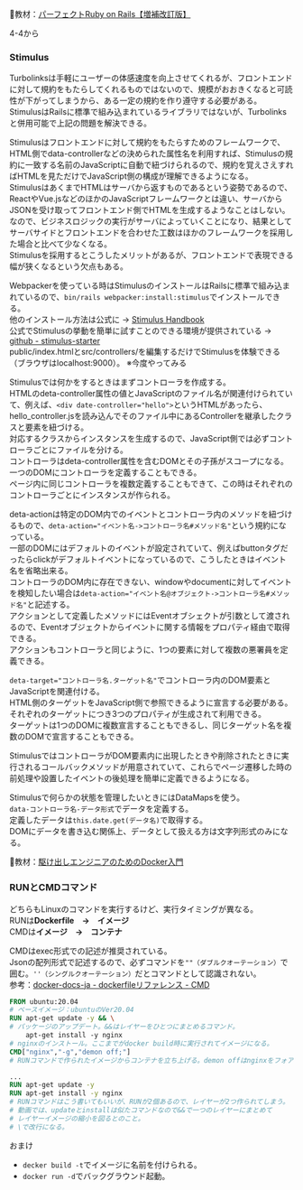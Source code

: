 
:open_book:教材：[パーフェクトRuby on Rails【増補改訂版】](https://gihyo.jp/book/2020/978-4-297-11462-6)

4-4から

### Stimulus  

Turbolinksは手軽にユーザーの体感速度を向上させてくれるが、フロントエンドに対して規約をもたらしてくれるものではないので、規模がおおきくなると可読性が下がってしまうから、ある一定の規約を作り遵守する必要がある。  
StimulusはRailsに標準で組み込まれているライブラリではないが、Turbolinksと併用可能で上記の問題を解決できる。  

Stimulusはフロントエンドに対して規約をもたらすためのフレームワークで、HTML側でdata-controllerなどの決められた属性名を利用すれば、Stimulusの規約に一致する名前のJavaScriptに自動で紐づけられるので、規約を覚えさえすればHTMLを見ただけでJavaScript側の構成が理解できるようになる。  
StimulusはあくまでHTMLはサーバから返すものであるという姿勢であるので、ReactやVue.jsなどのほかのJavaScriptフレームワークとは違い、サーバからJSONを受け取ってフロントエンド側でHTMLを生成するようなことはしない。  
なので、ビジネスロジックの実行がサーバによっていくことになり、結果としてサーバサイドとフロントエンドを合わせた工数はほかのフレームワークを採用した場合と比べて少なくなる。  
Stimulusを採用するとこうしたメリットがあるが、フロントエンドで表現できる幅が狭くなるという欠点もある。  

Webpackerを使っている時はStimulusのインストールはRailsに標準で組み込まれているので、`bin/rails webpacker:install:stimulus`でインストールできる。  
他のインストール方法は公式に → [Stimulus Handbook](https://stimulus.hotwired.dev/handbook/installing)  
公式でStimulusの挙動を簡単に試すことのできる環境が提供されている → [github - stimulus-starter](https://github.com/hotwired/stimulus-starter)  
public/index.htmlとsrc/controllers/を編集するだけでStimulusを体験できる（ブラウザはlocalhost:9000）。
※今度やってみる  

Stimulusでは何かをするときはまずコントローラを作成する。  
HTMLのdeta-controller属性の値とJavaScriptのファイル名が関連付けられていて、例えば、`<div date-controller="hello">`というHTMLがあったら、hello_controller.jsを読み込んでそのファイル中にあるControllerを継承したクラスと要素を紐づける。  
対応するクラスからインスタンスを生成するので、JavaScript側では必ずコントローラごとにファイルを分ける。  
コントローラはdeta-controller属性を含むDOMとその子孫がスコープになる。  
一つのDOMにコントローラを定義することもできる。  
ページ内に同じコントローラを複数定義することもできて、この時はそれぞれのコントローラごとにインスタンスが作られる。  

deta-actionは特定のDOM内でのイベントとコントローラ内のメソッドを紐づけるもので、`deta-action="イベント名->コントローラ名#メソッド名"`という規約になっている。  
一部のDOMにはデフォルトのイベントが設定されていて、例えばbuttonタグだったらclickがデフォルトイベントになっているので、こうしたときはイベント名を省略出来る。  
コントローラのDOM内に存在できない、windowやdocumentに対してイベントを検知したい場合は`deta-action="イベント名@オブジェクト->コントローラ名#メソッド名"`と記述する。  
アクションとして定義したメソッドにはEventオブシェクトが引数として渡されるので、Eventオブジェクトからイベントに関する情報をプロパティ経由で取得できる。  
アクションもコントローラと同じように、1つの要素に対して複数の悪署員を定義できる。  

`deta-target="コントローラ名.ターゲット名"`でコントローラ内のDOM要素とJavaScriptを関連付ける。  
HTML側のターゲットをJavaScript側で参照できるように宣言する必要がある。  
それぞれのターゲットにつき3つのプロパティが生成されて利用できる。  
ターゲットは1つのDOMに複数宣言することもできるし、同じターゲット名を複数のDOMで宣言することもできる。  

StimulusではコントローラがDOM要素内に出現したときや削除されたときに実行されるコールバックメソッドが用意されていて、これらでページ遷移した時の前処理や設置したイベントの後処理を簡単に定義できるようになる。  

Stimulusで何らかの状態を管理したいときにはDataMapsを使う。  
`data-コントローラ名-データ形式`でデータを定義する。  
定義したデータは`this.date.get(データ名)`で取得する。  
DOMにデータを書き込む関係上、データとして扱える方は文字列形式のみになる。  


:open_book:教材：[駆け出しエンジニアのためのDocker入門](https://www.udemy.com/course/docker-startup/?couponCode=PLOYALTY0923)

### RUNとCMDコマンド

どちらもLinuxのコマンドを実行するけど、実行タイミングが異なる。  
RUNは**Dockerfile　→　イメージ**  
CMDは**イメージ　→　コンテナ**  

CMDはexec形式での記述が推奨されている。  
Jsonの配列形式で記述するので、必ずコマンドを`""（ダブルクオーテーション）`で囲む。`''（シングルクオーテーション）`だとコマンドとして認識されない。  
参考：[docker-docs-ja - dockerfileリファレンス - CMD](https://docs.docker.jp/engine/reference/builder.html#cmd)

```Dockerfile
FROM ubuntu:20.04
# ベースイメージ：ubuntuのVer20.04
RUN apt-get update -y && \
# パッケージのアップデート。&&はレイヤーをひとつにまとめるコマンド。
    apt-get install -y nginx
# nginxのインストール。ここまでがdocker build時に実行されてイメージになる。
CMD["nginx","-g","demon off;"]
# RUNコマンドで作られたイメージからコンテナを立ち上げる。demon offはnginxをフォアグラウンドで稼働させるコマンド。
```
```Dockerfile
...
RUN apt-get update -y
RUN apt-get install -y nginx
# RUNコマンドはこう書いてもいいが、RUNが2個あるので、レイヤーが2つ作られてしまう。
# 動画では、updateとinstallは似たコマンドなので&&で一つのレイヤーにまとめて
# レイヤーイメージの縮小を図るとのこと。
# \で改行になる。
```
おまけ
- `decker build -t`でイメージに名前を付けられる。
- `docker run -d`でバックグラウンド起動。
